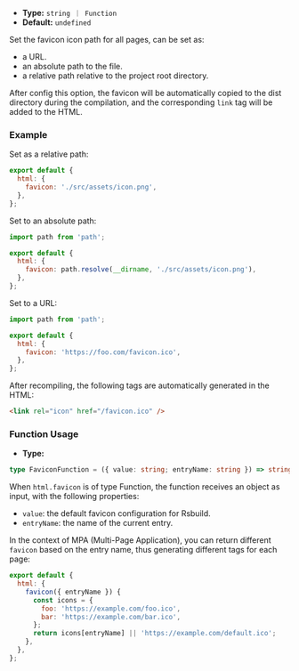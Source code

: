 - **Type:** `string ｜ Function`
- **Default:** `undefined`

Set the favicon icon path for all pages, can be set as:

- a URL.
- an absolute path to the file.
- a relative path relative to the project root directory.

After config this option, the favicon will be automatically copied to the dist directory during the compilation, and the corresponding `link` tag will be added to the HTML.

### Example

Set as a relative path:

```js
export default {
  html: {
    favicon: './src/assets/icon.png',
  },
};
```

Set to an absolute path:

```js
import path from 'path';

export default {
  html: {
    favicon: path.resolve(__dirname, './src/assets/icon.png'),
  },
};
```

Set to a URL:

```js
import path from 'path';

export default {
  html: {
    favicon: 'https://foo.com/favicon.ico',
  },
};
```

After recompiling, the following tags are automatically generated in the HTML:

```html
<link rel="icon" href="/favicon.ico" />
```

### Function Usage

- **Type:**

```ts
type FaviconFunction = ({ value: string; entryName: string }) => string | void;
```

When `html.favicon` is of type Function, the function receives an object as input, with the following properties:

- `value`: the default favicon configuration for Rsbuild.
- `entryName`: the name of the current entry.

In the context of MPA (Multi-Page Application), you can return different `favicon` based on the entry name, thus generating different tags for each page:

```js
export default {
  html: {
    favicon({ entryName }) {
      const icons = {
        foo: 'https://example.com/foo.ico',
        bar: 'https://example.com/bar.ico',
      };
      return icons[entryName] || 'https://example.com/default.ico';
    },
  },
};
```
